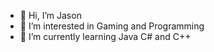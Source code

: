 - 👋 Hi, I’m Jason  
- 👀 I’m interested in Gaming and Programming
- 🌱 I’m currently learning Java C# and C++
